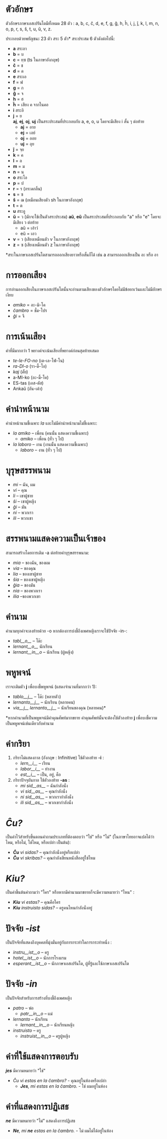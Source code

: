 # ตัวอักษร

ตัวอักษรภาษาเอสเปรันโตมีทั้งหมด 28 ตัว : a, b, c, ĉ, d, e, f, g, ĝ, h, ĥ, i, j, ĵ, k, l, m, n, o, p, r, s, ŝ, t, u, ŭ, v, z.

ประกอบด้วยพยัญชนะ 23 ตัว สระ 5 ตัว* สระประสม 6 ตัวดังต่อไปนี้:

- __a__ สระอา
- __b__ = บ
- __c__ = ทฺซ (ts ในภาษาอังกฤษ)
- __ĉ__ = ช
- __d__ = ด
- __e__ สระเอ
- __f__ = ฟ
- __g__ = ก
- __ĝ__ = จ
- __h__ = ฮ
- __ĥ__ = เสียง ค จากในคอ 
- __i__ สระอิ
- __j__ = ย  
__aj__, __ej__, __oj__, __uj__ เป็นสระประสมที่ประกอบกับ a, e, o, u โดยจะมีเสียง i สั้น ๆ ต่อท้าย
	- __aj__ = อาย
	- __ej__ = เอย์
	- __oj__ = ออย
	- __uj__ = อุย
- __ĵ__ = จฺย
- __k__ = ค
- __l__ = ล
- __m__ = ม
- __n__ = น
- __o__ สระโอ
- __p__ = ป
- __r__ = ร (กระดกลิ้น)
- __s__ = ซ
- __ŝ__ = ฌ (เหมือนเสียงตัว sh ในภาษาอังกฤษ)
- __t__ = ต
- __u__ สระอู
- __ŭ__ = ว (มักจะใช้เป็นตัวสระประสม)
__aŭ__, __eŭ__ เป็นสระประสมที่ประกอบกับ "a" หรือ "e" โดยจะมีเสียง ว ต่อท้าย
	- aŭ = เอ้าว์
	- eŭ = เอว
- __v__ = ว (เสียงเหมือนตัว v ในภาษาอังกฤษ)
- __z__ = ซ (เสียงเหมือนตัว z ในภาษาอังกฤษ)

*สระในภาษาเอสเปรันโตสามารถออกเสียงยาวหรือสั้นก็ได้ เช่น a สามารถออกเสียงเป็น อะ หรือ อา 

# การออกเสียง

การอ่านออกเสียงในภาษาเอสเปรันโตนั้นจะอ่านตามเสียงของตัวอักษรโดยไม่มีข้อยกเว้นและไม่มีอักษรเงียบ

- *amiko* = อะ-มิ-โค
- *ĉambro* = ชั่ม-โปร
- *ĝi* = จี

# การเน้นเสียง

คำที่มีมากกว่า 1 พยางค์จะเน้นเสียงที่พยางค์ก่อนสุดท้ายเสมอ

- *te-le-FO-no* (เต-เล-โฟ่-โน)
- *ra-DI-o* (รา-ดี้-โอ)
- *kaj* (คั้ย)
- a-MI-ko (อะ-มี้-โค)
- ES-tas (เอส-ตัส)
- Ankaŭ (อัน-เค้า)


# คำนำหน้านาม

คำนำหน้านามชี้เฉพาะ *la* และไม่มีคำนำหน้านามไม่ชี้เฉพาะ:

- *la amiko* – เพื่อน (คนนั้น แสดงความชี้เฉพาะ)
  - *amiko* – เพื่อน (ทั่ว ๆ ไป)
- *la laboro* – งาน (งานนั้น แสดงความชี้เฉพาะ)
  - *laboro* – งาน (ทั่ว ๆ ไป)

# บุรุษสรรพนาม

- *mi* – ฉัน, ผม
- *vi* – คุณ
- *li* – เขาผู้ชาย
- *ŝi* – เขาผู้หญิง
- *ĝi* – มัน
- *ni* – พวกเรา
- *ili* – พวกเขา


# สรรพนามแสดงความเป็นเจ้าของ

สามารถสร้างโดยการเติม -a ต่อท้ายคำบุรุษสรรพนาม:

- *mia* – ของฉัน, ของผม
- *via* – ของคุณ
- *lia* – ของเขาผู้ชาย
- *ŝia* – ของเขาผู้หญิง
- *ĝia* – ของมัน
- *nia* – ของพวกเรา
- *ilia* –ของพวกเขา

# คำนาม

คำนามทุกคำจะลงท้ายด้วย -o หากต้องการบ่งชี้ถึงเพศหญิงเราจะใช้ปัจจัย -in-:

- *tabl__o__* – โต๊ะ
- *lernant__o__* นักเรียน
- *lernant__in__o* – นักเรียน (ผู้หญิง)

# พหูพจน์

เราจะเติมตัว __j__ เพื่อบงชี้พหูพจน์ (แสดงจำนวนที่มากกว่า 1):

- *tablo__j__* – โต๊ะ (หลายตัว)
- *lernanto__j__* – นักเรียน (หลายคน)
- *via__j__ lernanto__j__* – นักเรียนของคุณ (หลายคน)*

*หากคำนามที่เป็นพหูพจน์มีคำคุณศัพท์มากขยาย คำคุณศัพท์นั้นจะต้องใช้ตัวลงท้าย __j__ เพื่อบงชี้ความเป็นพหูพจน์เช่นเดียวกับคำนาม

# คำกริยา

1. กริยาไม่แสดงกาล (อังกฤษ : Infinitive) ใช้ตัวลงท้าย __-i__ :
   - *lern__i__* – เรียน
   - *labor__i__* – ทำงาน
   - *est__i__* – เป็น, อยู่, คือ
2. กริยาปัจจุบันกาล ใช้ตัวลงท้าย __-as__ :
   - *mi sid__as__* – ฉันกำลังนั่ง
   - *vi sid__as__* – คุณกำลังนั่ง
   - *ni sid__as__* – พวกเรากำลังนั่ง
   - *ili sid__as__* – พวกเขากำลังนั่ง

# *Ĉu?*

เป็นคำไว้สำหรับขึ้นตอนคำถามประเภทที่ต้องตอบว่า "ใช่" หรือ "ไม่" (ในภาษาไทยอาจแปลได้ว่า ไหม, หรือไม่, ใช่ไหม, หรือเปล่า เป็นต้น):

- *__Ĉu__ vi sidas?* – คุณกำลังนั่งอยู่หรือเปล่า
- *__Ĉu__ vi skribas?* – คุณกำลังเขียนหนังสืออยู่ใช่ไหม

# *Kiu?*

เป็นคำขึ้นต้นคำถามว่า "ใคร" หรือหากมีคำนามมาขยายก็จะมีความหมายว่า "ไหน" :

- *__Kiu__ vi estas?* – คุณคือใคร
- *__Kiu__ instruisto sidas?* – ครูคนไหนกำลังนั่งอยู่


# ปัจจัย *-ist*

เป็นปัจจัยที่แสดงถึงบุคคลที่มุ่งมั่นอยู่กับการกระทำใดการกระทำหนึ่ง :


- *instru__ist__o* – ครู
- *hotel__ist__o* – นักการโรงแรม
- *esperant__ist__o* – นักภาษาเอสเปรันโต, ผู้ที่รู้และใช้ภาษาเอสเปรันโต


# ปัจจัย *-in*

เป็นปัจจัยสำหรับการสร้างที่บงชี้ถึงเพศหญิง

- *patro* – พ่อ
    - *patr__in__o* – แม่
- *lernanto* – นักเรียน
    - *lernant__in__o* – นักเรียนหญิง
- *instruisto* – ครู
    - *instruist__in__o* – ครูผู้หญิง

# คำที่ใช้แสดงการตอบรับ

*__jes__* มีความหมายว่า "ใช่"

- *Ĉu vi estas en la ĉambro?* - คุณอยู่ในห้องหรือเปล่า
  - *__Jes__, mi estas en la ĉambro.*  - ใช่ ผมอยู่ในห้อง

# คำที่แสดงการปฏิเสธ

*__ne__* มีความหมายว่า "ไม่" แสดงถึงการปฏิเสธ

- *__Ne__, mi __ne__ estas en la ĉambro.* - ไม่ ผมไม่ได้อยู่ในห้อง
